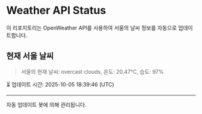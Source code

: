 
# Weather API Status

이 리포지토리는 OpenWeather API를 사용하여 서울의 날씨 정보를 자동으로 업데이트합니다.

## 현재 서울 날씨
> 서울의 현재 날씨: overcast clouds, 온도: 20.47°C, 습도: 97%

⏳ 업데이트 시간: 2025-10-05 18:39:46 (UTC)

---
자동 업데이트 봇에 의해 관리됩니다.
